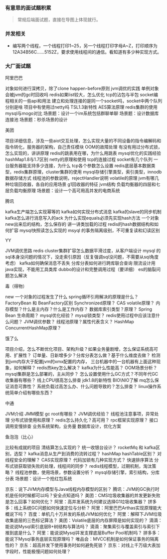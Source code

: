 ### 有意思的面试题积累
> 常规后端面试题，直接在导图上体现就行。

### 并发相关
- 编写两个线程，一个线程打印1~25，另一个线程打印字母A~Z，打印顺序为12A34B56C……5152Z，要求使用线程间的通信。看知道有多少种实现方式。




### 大厂面试题

阿里巴巴

对象如何进行深拷贝，除了clone
happen-before原则
jvm调优的实践
单例对象会被jvm的gc时回收吗
redis如果list较大，怎么优化
tcp的沾包与半包
socket编程相关的一些api和用法
建立和处理连接的是同一个socket吗，socket中两个队列分别是啥
项目中有使用过netty吗
TSL1.3新特性
AES算法原理
redis集群的使用
mysql与mogo对比
场景题：设计一个im系统包括群聊单聊
场景题：设计数据库连接池
场景题：秒杀场景的设计

美团

项目详细信息，涉及一些aiot交互处理，怎么实现大量的不同设备的指令编解码和指令转化，服务器的架构，自己责任模块
OOM的故障处理
有没有用过分布式锁，怎么实现的，讲讲原理
redis的跳表用在哪，为什么用跳表
mysql优化的实践经验
hashMap1.8与1.7区别
netty的原理和使用
tcp的连接过程
socket有几个队列
一台服务器能支持多少连接，为什么
tcp各个参数怎么设置
redis底层基本数据类型，redis集群原理，cluster集群的使用
mysql存储引擎类型，索引类型，innodb数据存储方式
线程池的参数说明，rejectHandler说明
volatile的原理
jvm有哪几种垃圾回收器，各自的应用场景
g1回收器的特征
jvm结构
负载均衡器的四层和七层负载均衡原理
场景题：设计一个高可用高并发的电商系统

腾讯

kafka生产端怎么实现幂等的
kafka如何实现分布式消息
kafka的slave的同步机制
kafka怎么进行消息写入的ack
为什么实现equals必须先实现hash方法
一个对象new出来后的结构，怎么保存的
讲一讲类加载的过程
redis的hash数据结构和如何扩容
mysql快照读怎么实现的
msyql 的事务隔离级别，不可重复读和幻读区别

YY

JVM调优思路
redis cluster集群扩容怎么数据平滑过度，从客户端设计
mysql 的sql本身没问题的情况下，没走索引原因（反复强调sql没问题，不需要从sql角度考虑）
kafka如何确保消息不丢失
分库分表如何进行跨库联合查询
限流设计用java实现，不能用工具类库
dubbo的设计和完整调用过程（要详细）
es的脑裂问题怎么解决

毒（得物）

new 一个对象的过程发生了什么
spring循环引用解决的原理是什么？
FactoryBean 和 BeanFactory区别
Synchronized原理？
CAS volatile原理？
内存模型？什么是主内存？什么是工作内存？
数据库索引类型？原理？
Spring Bean 生命周期？
mysql优化经验？
mysql锁类型？
redis使用过程中应该注意什么问题？
JVM调优参数？
线程池原理？属性代表含义？
HashMap ConcurrentHashMap原理？

饿了么

项目介绍，怎么不断优化项目、架构升级？如果业务量剧增，怎么保证系统高可用、扩展性？
订单量、日新增多少？分库分表怎么做？基于什么维度去做？
检测到jvm内存大于配置jvm的xmx配置的内存， 三台机器中的一台机器有上面这种现象，如何解释？
redis热key怎么解决？
kafka为什么性能高？
OOM场景分析？
mysql集群是怎么部署的，主从同步？
怎么设置使用什么GC方式？不同年代GC收集器有哪些？
线上CPU很高怎么排查
jdk1.8的新特性
BIO\NIO了解
mq怎么保证消息可靠性？
系统负载过高怎么办、什么问题导致的？怎么排查？
linux操作系统简单介绍有哪些东西？

中通

JVM介绍
JMM模型
gc root有哪些？
JVM调优经验？
线程池注意事项，异常处理
分布式锁使用和原理？
redis怎么持久化？高可用？
rpc框架实现原理？
接口调用变慢排查
业务系统架构，业务量
数据库设计，优化方案

鱼泡泡（比心）

比较有成就的项目
清结算怎么实现的？
统一收银台设计？
rocketMq 和 kafka区别，选型？
kafka消息从生产到消费的流转过程？
hashMap  hashTable区别？
对线程安全的理解？
CAS实现原理？
代码加锁有几种实现方式？
快速排序算法
分布式锁获取锁失败的处理，线程间的同步？
redis线程模型，过期机制，淘汰策略？
线程池参数，使用场景，参数设置分析？
mysql存储引擎，索引结构，分库分表
场景题：设计一个抢红包系统

京东：说下JVM内存模型与Java线程内存模型的区别？
腾讯：JVM的GC执行时机是任何时候都可以吗？安全点知道吗？
美团：CMS垃圾收集器的并发更新失败是怎么回事？如何优化？
阿里：高并发系统为何建议选择G1垃圾收集器？
拼多多：线上系统GC问题如何快速定位与分析？
阿里：阿里巴巴Arthas实现原理能大概说下吗？
百度：单机几十万并发的系统JVM如何优化？
阿里：解释下JVM垃圾收集底层的三色标记算法？
美团：Volatile底层的内存屏障是如何实现的？
滴滴：能说说Mysql索引底层B+树结构与算法吗？
滴滴：聚集索引与覆盖索引与索引下推到底是什么？
阿里：能说说Mysql并发支撑底层Buffer Pool机制吗？
拼多多：能说下Mysql事务底层实现原理吗？
唯品会：MVCC机制是如何保证事务的隔离性的？
京东：超高并发下使用事务时如何避免死锁？
京东：对线上千万级大表加字段时，性能极慢问题如何处理？
